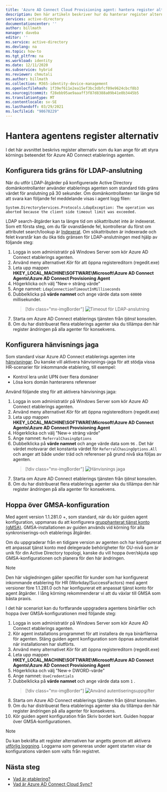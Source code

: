 ```yaml
---
title: 'Azure AD Connect Cloud Provisioning agent: hantera register alternativ | Microsoft Docs'
description: Den här artikeln beskriver hur du hanterar register alternativ i Azure AD Connect Cloud Provisioning-agenten.
services: active-directory
documentationcenter: ''
author: billmath
manager: daveba
editor: ''
ms.service: active-directory
ms.devlang: na
ms.topic: how-to
ms.tgt_pltfrm: na
ms.workload: identity
ms.date: 12/11/2020
ms.subservice: hybrid
ms.reviewer: chmutali
ms.author: billmath
ms.collection: M365-identity-device-management
ms.openlocfilehash: 1f39ef611e2ea15ef3bc3dbfcf09e9624cbcf8b3
ms.sourcegitcommit: f28ebb95ae9aaaff3f87d8388a09b41e0b3445b5
ms.translationtype: MT
ms.contentlocale: sv-SE
ms.lasthandoff: 03/29/2021
ms.locfileid: "98678229"
---
```

# <a name="manage-agent-registry-options"></a>Hantera agentens register alternativ

I det här avsnittet beskrivs register alternativ som du kan ange för att styra körnings beteendet för Azure AD Connect etablerings agenten. 

## <a name="configure-ldap-connection-timeout"></a>Konfigurera tids gräns för LDAP-anslutning
När du utför LDAP-åtgärder på konfigurerade Active Directory domänkontrollanter använder etablerings agenten som standard tids gräns värdet för anslutning på 30 sekunder. Om domänkontrollanten tar längre tid att svara kan följande fel meddelande visas i agent logg filen: 

`
System.DirectoryServices.Protocols.LdapException: The operation was aborted because the client side timeout limit was exceeded.
`

LDAP search-åtgärder kan ta längre tid om sökattributet inte är indexerat. Som ett första steg, om du får ovanstående fel, kontrollerar du först om attributet search/lookup är [Indexerat](/windows/win32/ad/indexed-attributes). Om sökattributen är indexerade och felet kvarstår kan du öka tids gränsen för LDAP-anslutningen med hjälp av följande steg: 

1. Logga in som administratör på Windows Server som kör Azure AD Connect etablerings agenten.
1. Använd meny alternativet *Kör* för att öppna registereditorn (regedit.exe) 
1. Leta upp mappen **HKEY_LOCAL_MACHINE\SOFTWARE\Microsoft\Azure AD Connect Agents\Azure AD Connect Provisioning Agent**
1. Högerklicka och välj "New-> sträng värde"
1. Ange namnet: `LdapConnectionTimeoutInMilliseconds`
1. Dubbelklicka på **värde namnet** och ange värde data som `60000` millisekunder.
    > [!div class="mx-imgBorder"]
    > ![Timeout för LDAP-anslutning](media/how-to-manage-registry-options/ldap-connection-timeout.png)
1. Starta om Azure AD Connect etablerings tjänsten från *tjänst* konsolen.
1. Om du har distribuerat flera etablerings agenter ska du tillämpa den här register ändringen på alla agenter för konsekvens. 

## <a name="configure-referral-chasing"></a>Konfigurera hänvisnings jaga
Som standard visar Azure AD Connect etablerings agenten inte [hänvisningar](/windows/win32/ad/referrals). Du kanske vill aktivera hänvisnings-jaga för att stödja vissa HR-scenarier för inkommande etablering, till exempel: 
* Kontrol lera unikt UPN över flera domäner
* Lösa kors domän hanterarens referenser

Använd följande steg för att aktivera hänvisnings jaga:

1. Logga in som administratör på Windows Server som kör Azure AD Connect etablerings agenten.
1. Använd meny alternativet *Kör* för att öppna registereditorn (regedit.exe) 
1. Leta upp mappen **HKEY_LOCAL_MACHINE\SOFTWARE\Microsoft\Azure AD Connect Agents\Azure AD Connect Provisioning Agent**
1. Högerklicka och välj "New-> sträng värde"
1. Ange namnet: `ReferralChasingOptions`
1. Dubbelklicka på **värde namnet** och ange värde data som `96` . Det här värdet motsvarar det konstanta värdet för `ReferralChasingOptions.All` och anger att både under träd och referenser på grund nivå ska följas av agenten. 
    > [!div class="mx-imgBorder"]
    > ![Hänvisnings jaga](media/how-to-manage-registry-options/referral-chasing.png)
1. Starta om Azure AD Connect etablerings tjänsten från *tjänst* konsolen.
1. Om du har distribuerat flera etablerings agenter ska du tillämpa den här register ändringen på alla agenter för konsekvens.

## <a name="skip-gmsa-configuration"></a>Hoppa över GMSA-konfiguration
Med agent version 1.1.281.0 +, som standard, när du kör guiden agent konfiguration, uppmanas du att konfigurera [grupphanterat tjänst konto (gMSA)](/windows-server/security/group-managed-service-accounts/group-managed-service-accounts-overview). GMSA-installationen av guiden används vid körning för alla synkroniserings-och etablerings åtgärder. 

Om du uppgraderar från en tidigare version av agenten och har konfigurerat ett anpassat tjänst konto med delegerade behörigheter för OU-nivå som är unik för din Active Directory topologi, kanske du vill hoppa över/skjuta upp GMSA-konfigurationen och planera för den här ändringen. 

> [!NOTE]
> Den här vägledningen gäller specifikt för kunder som har konfigurerat inkommande etablering för HR (Workday/SuccessFactors) med agent versioner före 1.1.281.0 och har konfigurerat ett anpassat tjänst konto för agent åtgärder. I lång körning rekommenderar vi att du växlar till GMSA som bästa praxis.  

I det här scenariot kan du fortfarande uppgradera agentens binärfiler och hoppa över GMSA-konfigurationen med följande steg: 

1. Logga in som administratör på Windows Server som kör Azure AD Connect etablerings agenten.
1. Kör agent installations programmet för att installera de nya binärfilerna för agenten. Stäng guiden agent konfiguration som öppnas automatiskt när installationen har slutförts. 
1. Använd meny alternativet *Kör* för att öppna registereditorn (regedit.exe) 
1. Leta upp mappen **HKEY_LOCAL_MACHINE\SOFTWARE\Microsoft\Azure AD Connect Agents\Azure AD Connect Provisioning Agent**
1. Högerklicka och välj "New-> DWORD-värde"
1. Ange namnet: `UseCredentials`
1. Dubbelklicka på **värde namnet** och ange värde data som `1` .  
    > [!div class="mx-imgBorder"]
    > ![Använd autentiseringsuppgifter](media/how-to-manage-registry-options/use-credentials.png)
1. Starta om Azure AD Connect etablerings tjänsten från *tjänst* konsolen.
1. Om du har distribuerat flera etablerings agenter ska du tillämpa den här register ändringen på alla agenter för konsekvens.
1. Kör guiden agent konfiguration från Skriv bordet kort. Guiden hoppar över GMSA-konfigurationen. 


> [!NOTE]
> Du kan bekräfta att register alternativen har angetts genom att aktivera [utförlig loggning](how-to-troubleshoot.md#log-files). Loggarna som genereras under agent starten visar de konfigurations värden som valts från registret. 

## <a name="next-steps"></a>Nästa steg 

- [Vad är etablering?](what-is-provisioning.md)
- [Vad är Azure AD Connect Cloud Sync?](what-is-cloud-sync.md)

